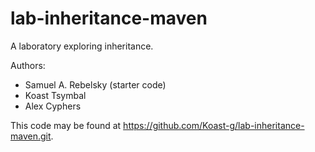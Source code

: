 # lab-inheritance-maven

A laboratory exploring inheritance.

Authors:

* Samuel A. Rebelsky (starter code)
* Koast Tsymbal
* Alex Cyphers

This code may be found at <https://github.com/Koast-g/lab-inheritance-maven.git>.
